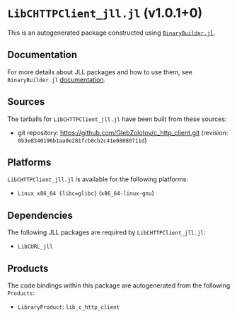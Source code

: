 # `LibCHTTPClient_jll.jl` (v1.0.1+0)

This is an autogenerated package constructed using [`BinaryBuilder.jl`](https://github.com/JuliaPackaging/BinaryBuilder.jl).

## Documentation

For more details about JLL packages and how to use them, see `BinaryBuilder.jl` [documentation](https://docs.binarybuilder.org/stable/jll/).

## Sources

The tarballs for `LibCHTTPClient_jll.jl` have been built from these sources:

* git repository: https://github.com/GlebZolotov/c_http_client.git (revision: `0b3e8340196b1aa0e281fcb8cb2c41e08080711d`)

## Platforms

`LibCHTTPClient_jll.jl` is available for the following platforms:

* `Linux x86_64 {libc=glibc}` (`x86_64-linux-gnu`)

## Dependencies

The following JLL packages are required by `LibCHTTPClient_jll.jl`:

* `LibCURL_jll`

## Products

The code bindings within this package are autogenerated from the following `Products`:

* `LibraryProduct`: `lib_c_http_client`
